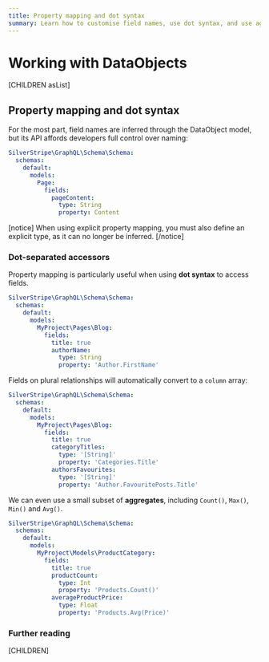 ```yaml
---
title: Property mapping and dot syntax
summary: Learn how to customise field names, use dot syntax, and use aggregate functions
---
```



# Working with DataObjects

[CHILDREN asList]

## Property mapping and dot syntax

For the most part, field names are inferred through the DataObject model, but its API affords developers full
control over naming:

```yaml
SilverStripe\GraphQL\Schema\Schema:
  schemas:
    default:
      models:
        Page:
          fields:
            pageContent:
              type: String
              property: Content
```

[notice]
When using explicit property mapping, you must also define an explicit type, as it can
no longer be inferred.
[/notice]


### Dot-separated accessors

Property mapping is particularly useful when using **dot syntax** to access fields.

```yaml
SilverStripe\GraphQL\Schema\Schema:
  schemas:
    default:
      models:
        MyProject\Pages\Blog:
          fields:
            title: true
            authorName:
              type: String
              property: 'Author.FirstName'
```

Fields on plural relationships will automatically convert to a `column` array:

```yaml
SilverStripe\GraphQL\Schema\Schema:
  schemas:
    default:
      models:
        MyProject\Pages\Blog:
          fields:
            title: true
            categoryTitles:
              type: '[String]'
              property: 'Categories.Title'
            authorsFavourites:
              type: '[String]'
              property: 'Author.FavouritePosts.Title'
```

We can even use a small subset of **aggregates**, including `Count()`, `Max()`, `Min()` and `Avg()`.

```yaml
SilverStripe\GraphQL\Schema\Schema:
  schemas:
    default:
      models:
        MyProject\Models\ProductCategory:
          fields:
            title: true
            productCount:
              type: Int
              property: 'Products.Count()'
            averageProductPrice:
              type: Float
              property: 'Products.Avg(Price)'
```

### Further reading

[CHILDREN]
